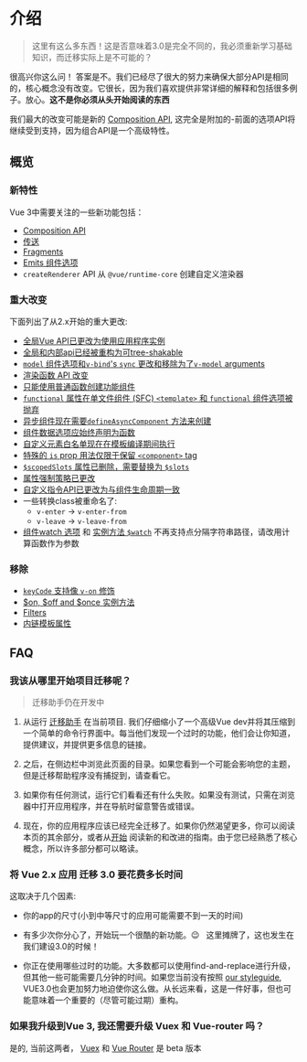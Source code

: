 # 介绍

> 这里有这么多东西！这是否意味着3.0是完全不同的，我必须重新学习基础知识，而迁移实际上是不可能的？

很高兴你这么问！ 答案是不。我们已经尽了很大的努力来确保大部分API是相同的，核心概念没有改变。它很长，因为我们喜欢提供非常详细的解释和包括很多例子。放心。**这不是你必须从头开始阅读的东西**

我们最大的改变可能是新的 [Composition API](/guide/composition-api-introduction.html), 这完全是附加的-前面的选项API将继续受到支持，因为组合API是一个高级特性。

## 概览

### 新特性

Vue 3中需要关注的一些新功能包括：

- [Composition API](/guide/composition-api-introduction.html)
- [传送](/guide/teleport.html)
- [Fragments](/guide/migration/fragments.html)
- [Emits 组件选项](/guide/component-custom-events.html)
- `createRenderer` API 从 `@vue/runtime-core` 创建自定义渲染器

### 重大改变

下面列出了从2.x开始的重大更改:

- [全局Vue API已更改为使用应用程序实例](/guide/migration/global-api.html)
- [全局和内部api已经被重构为可tree-shakable](/guide/migration/global-api-treeshaking.html)
- [`model` 组件选项和`v-bind`'s `sync` 更改和移除为了`v-model` arguments](/guide/migration/v-model.html)
- [渲染函数 API 改变](/guide/migration/render-function-api.html)
- [只能使用普通函数创建功能组件](/guide/migration/functional-components.html)
- [`functional` 属性在单文件组件 (SFC) `<template>` 和 `functional` 组件选项被抛弃](/guide/migration/functional-components.html)
- [异步组件现在需要`defineAsyncComponent` 方法来创建](/guide/migration/async-components.html)
- [组件数据选项应始终声明为函数](/guide/migration/data-option.html)
- [自定义元素白名单现在在模板编译期间执行](/guide/migration/custom-elements-interop.html)
- [特殊的 `is` prop 用法仅限于保留 `<component>` tag ](/guide/migration/custom-elements-interop.html)
- [`$scopedSlots` 属性已删除，需要替换为 `$slots`](/guide/migration/slots-unification.html)
- [属性强制策略已更改](/guide/migration/attribute-coercion.html)
- [自定义指令API已更改为与组件生命周期一致](/guide/migration/custom-directives.html)
- 一些转换class被重命名了:
  - `v-enter` -> `v-enter-from`
  - `v-leave` -> `v-leave-from`
- [组件watch 选项](/api/options-data.html#watch) 和 [实例方法 `$watch`](/api/instance-methods.html#watch) 不再支持点分隔字符串路径，请改用计算函数作为参数

### 移除

- [`keyCode` 支持像 `v-on` 修饰](/guide/migration/keycode-modifiers.html)
- [$on, $off and \$once 实例方法](/guide/migration/events-api.html)
- [Filters](/guide/migration/filters.html)
- [内链模板属性](/guide/migration/inline-template-attribute.html)

## FAQ

### 我该从哪里开始项目迁移呢？

> 迁移助手仍在开发中

1. 从运行 [迁移助手](https://github.com/vuejs/vue-migration-helper) 在当前项目. 我们仔细缩小了一个高级Vue dev并将其压缩到一个简单的命令行界面中。每当他们发现一个过时的功能，他们会让你知道，提供建议，并提供更多信息的链接。


2. 之后，在侧边栏中浏览此页面的目录。如果您看到一个可能会影响您的主题，但是迁移帮助程序没有捕捉到，请查看它。

3. 如果你有任何测试，运行它们看看还有什么失败。如果没有测试，只需在浏览器中打开应用程序，并在导航时留意警告或错误。

4. 现在，你的应用程序应该已经完全迁移了。如果你仍然渴望更多，你可以阅读本页的其余部分，或者从[开始](#overview) 阅读新的和改进的指南。由于您已经熟悉了核心概念，所以许多部分都可以略读。

### 将 Vue 2.x 应用 迁移 3.0 要花费多长时间

这取决于几个因素:

- 你的app的尺寸(小到中等尺寸的应用可能需要不到一天的时间)

- 有多少次你分心了，开始玩一个很酷的新功能。😉 &nbsp; 这里摊牌了，这也发生在我们建设3.0的时候！

- 你正在使用哪些过时的功能。大多数都可以使用find-and-replace进行升级，但其他一些可能需要几分钟的时间。如果您当前没有按照 [our styleguide](/style-guide/), VUE3.0也会更加努力地迫使你这么做。从长远来看，这是一件好事，但也可能意味着一个重要的（尽管可能过期）重构。

### 如果我升级到Vue 3, 我还需要升级 Vuex 和 Vue-router 吗？

是的, 当前这两者， [Vuex](https://github.com/vuejs/vuex/tree/4.0#vuex-4) 和 [Vue Router](https://github.com/vuejs/vue-router-next) 是 beta 版本
